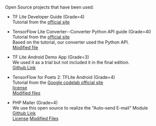 Open Source projects that have been used:<br>
* TF Lite Developer Guide   (Grade=4) <br>
  Tutorial from the [official site](https://www.tensorflow.org/lite/devguide)<br>
  
* TensorFlow Lite Converter--Converter Python API guide   (Grade=40 <br>
  Tutorial from the [official site](https://www.tensorflow.org/lite/convert/python_api0)<br>
  Based on the tutorial, our converter used the Python API.<br>
  [Modified file](https://github.com/JoranLau/TFLite_converter/blob/master/convert_tflite.py)<br>
  
* TF Lite Android Demo App    (Grade=3) <br>
  We used it as a trial but not included it in the final edition.<br>
  [Github Link](https://github.com/tensorflow/tensorflow/tree/master/tensorflow/lite/java/demo)
  
* TensorFlow for Poets 2: TFLite Android    (Grade=4) <br>
  Tutorial from the [Google codelab official site](https://codelabs.developers.google.com/codelabs/tensorflow-for-poets-2-tflite/#0)<br>
  [license](https://github.com/ynxie/EC601-Tensorflow-APP-Gen/blob/master/APK_Build_Folder/Android_Demo_App/LICENSE)<br>
  [Modified files](https://github.com/ynxie/EC601-Tensorflow-APP-Gen/tree/master/APK_Build_Folder/Android_Demo_App)<br>

* PHP Mailer (Grade=4) <br>
  We use this open source to realize the "Auto-send E-mail" Module
  [Github Link](https://github.com/PHPMailer/PHPMailer)<br>
  [License](https://github.com/PHPMailer/PHPMailer/blob/master/LICENSE)
  [Modified Files](https://github.com/ynxie/EC601-Tensorflow-APP-Gen/blob/master/web/email.php)
  
